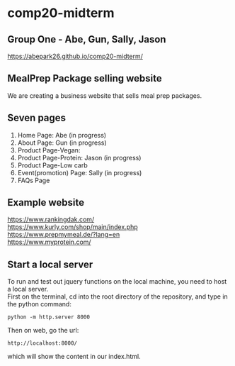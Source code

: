 # comp20-midterm

## Group One - Abe, Gun, Sally, Jason
https://abepark26.github.io/comp20-midterm/

## MealPrep Package selling website
We are creating a business website that sells meal prep packages. 

## Seven pages
1. Home Page: Abe (in progress)
2. About Page: Gun (in progress)
3. Product Page-Vegan: 
4. Product Page-Protein: Jason (in progress)
5. Product Page-Low carb
6. Event(promotion) Page: Sally (in progress)
7. FAQs Page

## Example website
https://www.rankingdak.com/ \
https://www.kurly.com/shop/main/index.php \
https://www.prepmymeal.de/?lang=en \
https://www.myprotein.com/

## Start a local server
To run and test out jquery functions on the local machine, 
you need to host a local server. \
First on the terminal, cd into the root directory of the repository, and type in the python command: 
```
python -m http.server 8000
```
Then on web, go the url: 
```
http://localhost:8000/
```
which will show the content in our index.html.